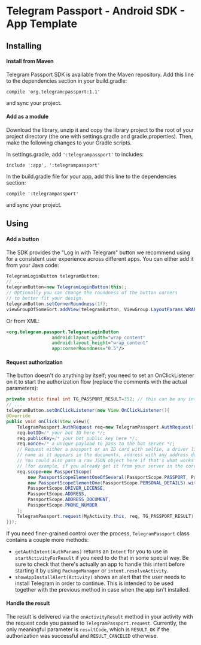 # Telegram Passport - Android SDK - App Template

## Installing
#### Install from Maven

Telegram Passport SDK is available from the Maven repository.
Add this line to the dependencies section in your build.gradle:

    compile 'org.telegram:passport:1.1'
and sync your project.
#### Add as a module
Download the library, unzip it and copy the library project to the root of your project directory (the one with settings.gradle and gradle.properties). Then, make the following changes to your Gradle scripts.

In settings.gradle, add `':telegrampassport'` to includes:

    include ':app', ':telegrampassport'
In the build.gradle file for your app, add this line to the dependencies section:

    compile ':telegrampassport'
and sync your project.
## Using
#### Add a button
The SDK provides the "Log in with Telegram" button we recommend using for a consistent user experience across different apps. You can either add it from your Java code:

```java
TelegramLoginButton telegramButton;
// ...
telegramButton=new TelegramLoginButton(this);
// Optionally you can change the roundness of the button corners
// to better fit your design.
telegramButton.setCornerRoundness(1f);
viewGroupOfSomeSort.addView(telegramButton, ViewGroup.LayoutParams.WRAP_CONTENT, ViewGroup.LayoutParams.WRAP_CONTENT);
```
 Or from XML:

```xml
<org.telegram.passport.TelegramLoginButton
			     android:layout_width="wrap_content"
			     android:layout_height="wrap_content"
			     app:cornerRoundness="0.5"/>
```

#### Request authorization

The button doesn't do anything by itself; you need to set an OnClickListener on it to start the authorization flow (replace the comments with the actual parameters):

```java
private static final int TG_PASSPORT_RESULT=352; // this can be any integer less than 0xFFFF
// ...
telegramButton.setOnClickListener(new View.OnClickListener(){
@Override
public void onClick(View view){
    TelegramPassport.AuthRequest req=new TelegramPassport.AuthRequest();
    req.botID=/* your bot ID here */;
    req.publicKey=/* your bot public key here */;
    req.nonce=/* a unique payload to pass to the bot server */;
    // Request either a passport or an ID card with selfie, a driver license, personal details with
    // name as it appears in the documents, address with any address document, and a phone number.
    // You could also pass a raw JSON object here if that's what works better for you
    // (for example, if you already get it from your server in the correct format).
    req.scope=new PassportScope(
        new PassportScopeElementOneOfSeveral(PassportScope.PASSPORT, PassportScope.IDENTITY_CARD).withSelfie(),
        new PassportScopeElementOne(PassportScope.PERSONAL_DETAILS).withNativeNames(),
        PassportScope.DRIVER_LICENSE,
        PassportScope.ADDRESS,
        PassportScope.ADDRESS_DOCUMENT,
        PassportScope.PHONE_NUMBER
    );
    TelegramPassport.request(MyActivity.this, req, TG_PASSPORT_RESULT);
}});
```
If you need finer-grained control over the process, `TelegramPassport` class contains a couple more methods:

 - `getAuthIntent(AuthParams)` returns an `Intent` for you to use in `startActivityForResult` if you need to do that in some special way. Be sure to check that there's actually an app to handle this intent before starting it by using `PackageManager` or `intent.resolveActivity`.
 - `showAppInstallAlert(Activity)` shows an alert that the user needs to install Telegram in order to continue. This is intended to be used together with the previous method in case when the app isn't installed.

#### Handle the result
The result is delivered via the `onActivityResult` method in your activity with the request code you passed to `TelegramPassport.request`. Currently, the only meaningful parameter is `resultCode`, which is `RESULT_OK` if the authorization was successful and `RESULT_CANCELED` otherwise.
